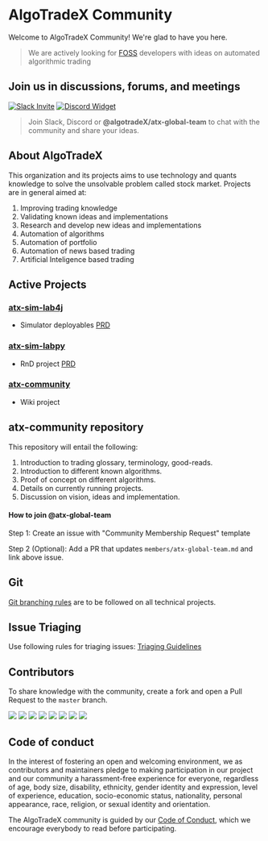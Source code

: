 # AlgoTradeX Community

Welcome to AlgoTradeX Community! We're glad to have you here.

> We are actively looking for [FOSS](https://en.wikibooks.org/wiki/FOSS_A_General_Introduction/Introduction) developers
with ideas on automated algorithmic trading


Join us in discussions, forums, and meetings
------------------------------------------------------

[![Slack Invite](https://img.shields.io/badge/slack-@AlgoTradeX/atx--community-yellow.svg?logo=slack)](https://join.slack.com/t/algotradex/shared_invite/zt-gjqyf5yt-J~_KtukjhrwByL6JeOSSbA) 
[![Discord Widget](https://img.shields.io/discord/724039474866159706?label=Discord&style=flat-square&logo=discord&logoColor=white)](https://discord.gg/bfDwgVb)

> Join Slack, Discord or **@algotradeX/atx-global-team** to chat with the community and share your ideas.


About AlgoTradeX
------------------------------------------------------
This organization and its projects aims to use technology and quants knowledge to solve the unsolvable problem called stock market. 
Projects are in general aimed at:
1. Improving trading knowledge
1. Validating known ideas and implementations
1. Research and develop new ideas and implementations
1. Automation of algorithms
1. Automation of portfolio
1. Automation of news based trading
1. Artificial Inteligence based trading


Active Projects
------------------------------------------------------
### [**atx-sim-lab4j**](https://github.com/algotradeX/atx-sim-lab4j)
- Simulator deployables [PRD](https://github.com/algotradeX/atx-community/tree/master/projects/SimLab4j)

### [**atx-sim-labpy**](https://github.com/algotradeX/atx-sim-labpy)
- RnD project [PRD](https://github.com/algotradeX/atx-community/tree/master/projects/SimLabPy)

### [**atx-community**](https://github.com/algotradeX/atx-community)
- Wiki project


atx-community repository
------------------------------------------------------
This repository will entail the following:
1. Introduction to trading glossary, terminology, good-reads.
2. Introduction to different known algorithms.
3. Proof of concept on different algorithms.
4. Details on currently running projects.
5. Discussion on vision, ideas and implementation.



#### How to join @atx-global-team

Step 1: Create an issue with "Community Membership Request" template

Step 2 (Optional): Add a PR that updates `members/atx-global-team.md` and link above issue.


Git
------------------------------------------------------
[Git branching rules](https://github.com/algotradeX/atx-community/blob/master/guidelines/GIT_BRANCHING.md) are to be followed on all technical projects.


Issue Triaging
------------------------------------------------------
Use following rules for triaging issues: [Triaging Guidelines](https://github.com/algotradeX/atx-community/blob/master/guidelines/TRIAGE.md)


Contributors
------------------------------------------------------
To share knowledge with the community, create a fork and open a Pull Request to the `master` branch.

[![](https://sourcerer.io/fame/pritam001/algotradeX/atx-community/images/0)](https://sourcerer.io/fame/pritam001/algotradeX/atx-community/links/0)
[![](https://sourcerer.io/fame/pritam001/algotradeX/atx-community/images/1)](https://sourcerer.io/fame/pritam001/algotradeX/atx-community/links/1)
[![](https://sourcerer.io/fame/pritam001/algotradeX/atx-community/images/2)](https://sourcerer.io/fame/pritam001/algotradeX/atx-community/links/2)
[![](https://sourcerer.io/fame/pritam001/algotradeX/atx-community/images/3)](https://sourcerer.io/fame/pritam001/algotradeX/atx-community/links/3)
[![](https://sourcerer.io/fame/pritam001/algotradeX/atx-community/images/4)](https://sourcerer.io/fame/pritam001/algotradeX/atx-community/links/4)
[![](https://sourcerer.io/fame/pritam001/algotradeX/atx-community/images/5)](https://sourcerer.io/fame/pritam001/algotradeX/atx-community/links/5)
[![](https://sourcerer.io/fame/pritam001/algotradeX/atx-community/images/6)](https://sourcerer.io/fame/pritam001/algotradeX/atx-community/links/6)
[![](https://sourcerer.io/fame/pritam001/algotradeX/atx-community/images/7)](https://sourcerer.io/fame/pritam001/algotradeX/atx-community/links/7)


Code of conduct
------------------------------------------------------
In the interest of fostering an open and welcoming environment, we as contributors and maintainers pledge to making participation in our project and our community a harassment-free experience for everyone, regardless of age, body size, disability, ethnicity, gender identity and expression, level of experience, education, socio-economic status, nationality, personal appearance, race, religion, or sexual identity and orientation.

The AlgoTradeX community is guided by our [Code of Conduct](https://github.com/algotradeX/atx-community/blob/master/CODE_OF_CONDUCT.md), which we encourage everybody to read before participating.
